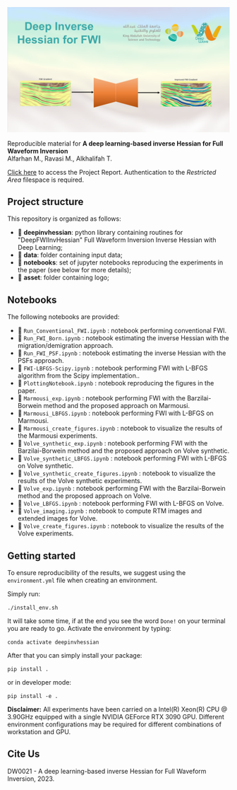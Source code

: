 ![LOGO](asset/logo.png)

Reproducible material for **A deep learning-based inverse Hessian for Full Waveform Inversion** <br> 
Alfarhan M., Ravasi M., Alkhalifah  T.

[Click here](https://kaust.sharepoint.com/:f:/r/sites/M365_Deepwave_Documents/Shared%20Documents/Restricted%20Area/DW0021?csf=1&web=1&e=s7llFZ) to access the Project Report. Authentication to the _Restricted Area_ filespace is required.

## Project structure
This repository is organized as follows:

* :open_file_folder: **deepinvhessian**: python library containing routines for "DeepFWIInvHessian" Full Waveform Inversion Inverse Hessian with Deep Learning;
* :open_file_folder: **data**: folder containing input data;
* :open_file_folder: **notebooks**: set of jupyter notebooks reproducing the experiments in the paper (see below for more details);
* :open_file_folder: **asset**: folder containing logo;

## Notebooks
The following notebooks are provided:

- :orange_book: ``Run_Conventional_FWI.ipynb`` : notebook performing conventional FWI.
- :orange_book: ``Run_FWI_Born.ipynb`` : notebook estimating the inverse Hessian with the migration/demigration approach.
- :orange_book: ``Run_FWI_PSF.ipynb`` : notebook estimating the inverse Hessian with the PSFs approach.
- :orange_book: ``FWI-LBFGS-Scipy.ipynb`` : notebook performing FWI with L-BFGS algorithm from the Scipy implementation..
- :orange_book: ``PlottingNotebook.ipynb`` : notebook reproducing the figures in the paper.
- :orange_book: ``Marmousi_exp.ipynb`` : notebook performing FWI with the Barzilai-Borwein method and the proposed approach on Marmousi.
- :orange_book: ``Marmousi_LBFGS.ipynb`` : notebook performing FWI with L-BFGS on Marmousi.
- :orange_book: ``Marmousi_create_figures.ipynb`` : notebook to visualize the results of the Marmousi experiments.
- :orange_book: ``Volve_synthetic_exp.ipynb`` : notebook performing FWI with the Barzilai-Borwein method and the proposed approach on Volve synthetic.
- :orange_book: ``Volve_synthetic_LBFGS.ipynb`` : notebook performing FWI with L-BFGS on Volve synthetic.
- :orange_book: ``Volve_synthetic_create_figures.ipynb`` : notebook to visualize the results of the Volve synthetic experiments.
- :orange_book: ``Volve_exp.ipynb`` : notebook performing FWI with the Barzilai-Borwein method and the proposed approach on Volve.
- :orange_book: ``Volve_LBFGS.ipynb`` : notebook performing FWI with L-BFGS on Volve.
- :orange_book: ``Volve_imaging.ipynb`` : notebook to compute RTM images and extended images for Volve.
- :orange_book: ``Volve_create_figures.ipynb`` : notebook to visualize the results of the Volve experiments.

## Getting started
To ensure reproducibility of the results, we suggest using the `environment.yml` file when creating an environment.

Simply run:
```
./install_env.sh
```
It will take some time, if at the end you see the word `Done!` on your terminal you are ready to go. Activate the environment by typing:
```
conda activate deepinvhessian
```

After that you can simply install your package:
```
pip install .
```
or in developer mode:
```
pip install -e .
```



**Disclaimer:** All experiments have been carried on a Intel(R) Xeon(R) CPU @ 3.90GHz equipped with a single NVIDIA GEForce RTX 3090 GPU. Different environment 
configurations may be required for different combinations of workstation and GPU.

## Cite Us
DW0021 - A deep learning-based inverse Hessian for Full Waveform Inversion, 2023.
